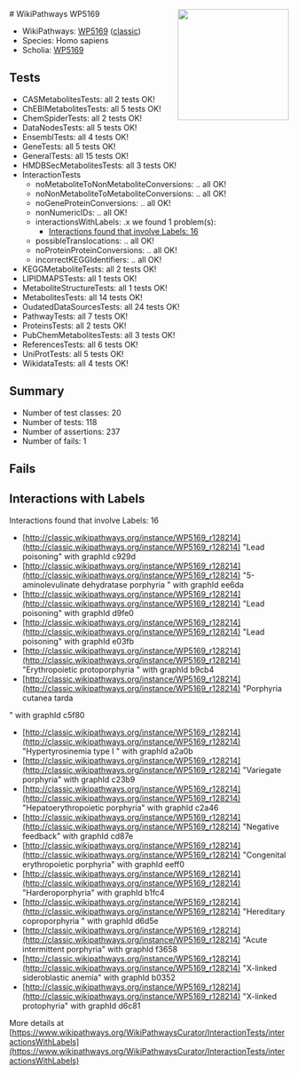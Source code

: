 <img style="float: right; width: 200px" src="https://upload.wikimedia.org/wikipedia/commons/thumb/8/83/Wplogo_with_text_500.png/640px-Wplogo_with_text_500.png" />
# WikiPathways WP5169

* WikiPathways: [WP5169](https://wikipathways.org/pathways/WP5169) ([classic](https://classic.wikipathways.org/instance/WP5169))
* Species: Homo sapiens
* Scholia: [WP5169](https://scholia.toolforge.org/wikipathways/WP5169)
## Tests
* CASMetabolitesTests: all 2 tests OK!
* ChEBIMetabolitesTests: all 5 tests OK!
* ChemSpiderTests: all 2 tests OK!
* DataNodesTests: all 5 tests OK!
* EnsemblTests: all 4 tests OK!
* GeneTests: all 5 tests OK!
* GeneralTests: all 15 tests OK!
* HMDBSecMetabolitesTests: all 3 tests OK!
* InteractionTests
    * noMetaboliteToNonMetaboliteConversions: .. all OK!
    * noNonMetaboliteToMetaboliteConversions: .. all OK!
    * noGeneProteinConversions: .. all OK!
    * nonNumericIDs: .. all OK!
    * interactionsWithLabels: .x we found 1 problem(s):
        * [Interactions found that involve Labels: 16](#fe97a8be)
    * possibleTranslocations: .. all OK!
    * noProteinProteinConversions: .. all OK!
    * incorrectKEGGIdentifiers: .. all OK!
* KEGGMetaboliteTests: all 2 tests OK!
* LIPIDMAPSTests: all 1 tests OK!
* MetaboliteStructureTests: all 1 tests OK!
* MetabolitesTests: all 14 tests OK!
* OudatedDataSourcesTests: all 24 tests OK!
* PathwayTests: all 7 tests OK!
* ProteinsTests: all 2 tests OK!
* PubChemMetabolitesTests: all 3 tests OK!
* ReferencesTests: all 6 tests OK!
* UniProtTests: all 5 tests OK!
* WikidataTests: all 4 tests OK!


## Summary

* Number of test classes: 20
* Number of tests: 118
* Number of assertions: 237
* Number of fails: 1

## Fails

<a name="fe97a8be" />

## Interactions with Labels

Interactions found that involve Labels: 16

* [http://classic.wikipathways.org/instance/WP5169_r128214](http://classic.wikipathways.org/instance/WP5169_r128214) "Lead poisoning" with graphId c929d
* [http://classic.wikipathways.org/instance/WP5169_r128214](http://classic.wikipathways.org/instance/WP5169_r128214) "5-aminolevulinate dehydratase 
porphyria
" with graphId ee6da
* [http://classic.wikipathways.org/instance/WP5169_r128214](http://classic.wikipathways.org/instance/WP5169_r128214) "Lead poisoning" with graphId d9fe0
* [http://classic.wikipathways.org/instance/WP5169_r128214](http://classic.wikipathways.org/instance/WP5169_r128214) "Lead poisoning" with graphId e03fb
* [http://classic.wikipathways.org/instance/WP5169_r128214](http://classic.wikipathways.org/instance/WP5169_r128214) "Erythropoietic protoporphyria
" with graphId b9cb4
* [http://classic.wikipathways.org/instance/WP5169_r128214](http://classic.wikipathways.org/instance/WP5169_r128214) "Porphyria cutanea tarda

" with graphId c5f80
* [http://classic.wikipathways.org/instance/WP5169_r128214](http://classic.wikipathways.org/instance/WP5169_r128214) "Hypertyrosinemia type I
" with graphId a2a0b
* [http://classic.wikipathways.org/instance/WP5169_r128214](http://classic.wikipathways.org/instance/WP5169_r128214) "Variegate porphyria" with graphId c23b9
* [http://classic.wikipathways.org/instance/WP5169_r128214](http://classic.wikipathways.org/instance/WP5169_r128214) "Hepatoerythropoietic porphyria" with graphId c2a46
* [http://classic.wikipathways.org/instance/WP5169_r128214](http://classic.wikipathways.org/instance/WP5169_r128214) "Negative feedback" with graphId cd87e
* [http://classic.wikipathways.org/instance/WP5169_r128214](http://classic.wikipathways.org/instance/WP5169_r128214) "Congenital erythropoietic porphyria" with graphId eeff0
* [http://classic.wikipathways.org/instance/WP5169_r128214](http://classic.wikipathways.org/instance/WP5169_r128214) "Harderoporphyria" with graphId b1fc4
* [http://classic.wikipathways.org/instance/WP5169_r128214](http://classic.wikipathways.org/instance/WP5169_r128214) "Hereditary coproporphyria
" with graphId d6d5e
* [http://classic.wikipathways.org/instance/WP5169_r128214](http://classic.wikipathways.org/instance/WP5169_r128214) "Acute intermittent porphyria" with graphId f3658
* [http://classic.wikipathways.org/instance/WP5169_r128214](http://classic.wikipathways.org/instance/WP5169_r128214) "X-linked sideroblastic anemia" with graphId b0352
* [http://classic.wikipathways.org/instance/WP5169_r128214](http://classic.wikipathways.org/instance/WP5169_r128214) "X-linked protophyria" with graphId d6c81


More details at [https://www.wikipathways.org/WikiPathwaysCurator/InteractionTests/interactionsWithLabels](https://www.wikipathways.org/WikiPathwaysCurator/InteractionTests/interactionsWithLabels)

